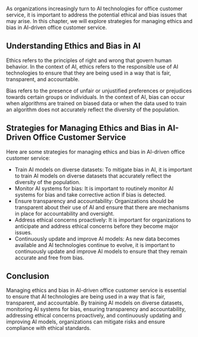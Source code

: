
As organizations increasingly turn to AI technologies for office customer service, it is important to address the potential ethical and bias issues that may arise. In this chapter, we will explore strategies for managing ethics and bias in AI-driven office customer service.

Understanding Ethics and Bias in AI
-----------------------------------

Ethics refers to the principles of right and wrong that govern human behavior. In the context of AI, ethics refers to the responsible use of AI technologies to ensure that they are being used in a way that is fair, transparent, and accountable.

Bias refers to the presence of unfair or unjustified preferences or prejudices towards certain groups or individuals. In the context of AI, bias can occur when algorithms are trained on biased data or when the data used to train an algorithm does not accurately reflect the diversity of the population.

Strategies for Managing Ethics and Bias in AI-Driven Office Customer Service
----------------------------------------------------------------------------

Here are some strategies for managing ethics and bias in AI-driven office customer service:

* Train AI models on diverse datasets: To mitigate bias in AI, it is important to train AI models on diverse datasets that accurately reflect the diversity of the population.
* Monitor AI systems for bias: It is important to routinely monitor AI systems for bias and take corrective action if bias is detected.
* Ensure transparency and accountability: Organizations should be transparent about their use of AI and ensure that there are mechanisms in place for accountability and oversight.
* Address ethical concerns proactively: It is important for organizations to anticipate and address ethical concerns before they become major issues.
* Continuously update and improve AI models: As new data becomes available and AI technologies continue to evolve, it is important to continuously update and improve AI models to ensure that they remain accurate and free from bias.

Conclusion
----------

Managing ethics and bias in AI-driven office customer service is essential to ensure that AI technologies are being used in a way that is fair, transparent, and accountable. By training AI models on diverse datasets, monitoring AI systems for bias, ensuring transparency and accountability, addressing ethical concerns proactively, and continuously updating and improving AI models, organizations can mitigate risks and ensure compliance with ethical standards.
